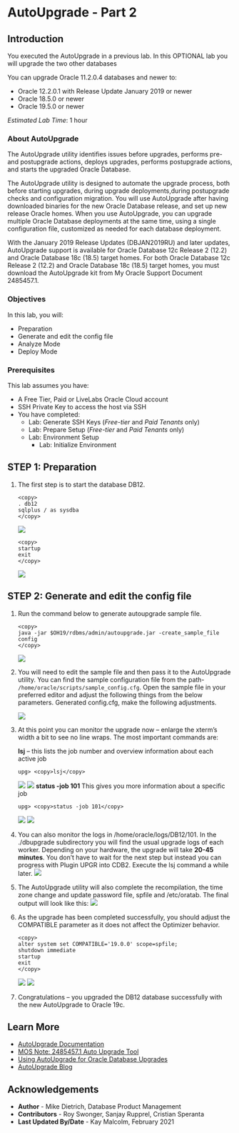 # AutoUpgrade - Part 2

## Introduction

You executed the AutoUpgrade in a previous lab.  In this OPTIONAL lab you will upgrade the two other databases

You can upgrade Oracle 11.2.0.4 databases and newer to:
- Oracle 12.2.0.1 with Release Update January 2019 or newer
- Oracle 18.5.0 or newer
- Oracle 19.5.0 or newer

*Estimated Lab Time*: 1 hour

### About AutoUpgrade
The AutoUpgrade utility identifies issues before upgrades, performs pre- and postupgrade actions, deploys upgrades, performs postupgrade actions, and starts the upgraded Oracle Database.

The AutoUpgrade utility is designed to automate the upgrade process, both before starting upgrades, during upgrade deployments,during postupgrade checks and configuration migration. You will use AutoUpgrade after having downloaded binaries for the new Oracle Database release, and set up new release Oracle homes. When you use AutoUpgrade, you can upgrade multiple Oracle Database deployments at the same time, using a single configuration file, customized as needed for each database deployment.

With the January 2019 Release Updates (DBJAN2019RU) and later updates, AutoUpgrade support is available for Oracle Database 12c Release 2 (12.2) and Oracle Database 18c (18.5) target homes. For both Oracle Database 12c Release 2 (12.2) and Oracle Database 18c (18.5) target homes, you must download the AutoUpgrade kit from My Oracle Support Document 2485457.1.

### Objectives

In this lab, you will:
* Preparation
* Generate and edit the config file
* Analyze Mode
* Deploy Mode

### Prerequisites
This lab assumes you have:
- A Free Tier, Paid or LiveLabs Oracle Cloud account
- SSH Private Key to access the host via SSH
- You have completed:
    - Lab: Generate SSH Keys (*Free-tier* and *Paid Tenants* only)
    - Lab: Prepare Setup (*Free-tier* and *Paid Tenants* only)
    - Lab: Environment Setup
		- Lab: Initialize Environment

## **STEP 1**: Preparation

1. The first step is to start the database DB12.
    ```
    <copy>
    . db12
    sqlplus / as sysdba
    </copy>
    ```
    ![](./images/upgrade_19c_1.png " ")

    ```
    <copy>
    startup
    exit
    </copy>
    ```
    ![](./images/upgrade_19c_2.png " ")

## **STEP 2**: Generate and edit the config file

1. Run the command below to generate autoupgrade sample file.

    ```
    <copy>
    java -jar $OH19/rdbms/admin/autoupgrade.jar -create_sample_file config
    </copy>
    ```
    ![](./images/upgrade_19c_3.png " ")

2.  You will need to edit the sample file and then pass it to the AutoUpgrade utility. You can find the sample configuration file from the path- `/home/oracle/scripts/sample_config.cfg`.  Open the sample file in your preferred editor and adjust the following things from the below parameters.  Generated config.cfg, make the following adjustments.

    ![](./images/upgrade_19c_4.png " ")

    <!-- ```
    #Global configurations
    #Autoupgrade's global directory, ...
    #temp files created and other ...
    #send here
    global.autoupg_log_dir=/default/...

    #
    # Database number 1
    #
    upg1.dbname=employee
    upg1.start_time=NOW
    upg1.source_home=/u01/...
    upg1.target_home=/u01/...
    upg1.sid=emp
    upg1.log_dir=/scratch/auto
    upg1.upgrade_node=node1
    upg1.target_version=19.1
    #upg1.run_utlrp=yes
    #upg1.timezone_upg=yes

 -->
    ```
    #Global configurations
    #Autoupgrade's global directory, ...
    #temp files created and other ...
    #send here
    global.autoupg_log_dir=/home/oracle/logs


    #
    # Database number 1
    #
    upg1.dbname=DB12
    upg1.start_time=NOW
    upg1.source_home=/u01/app/oracle/product/12.2.0.1
    upg1.target_home=/u01/app/oracle/product/19
    upg1.sid=DB12
    upg1.log_dir=/home/oracle/logs
    upg1.upgrade_node=localhost
    upg1.target_version=19
    upg1.restoration=no
    ```
    ![](./images/upgrade_19c_5.png " ")

3. Then save the file as config.cfg to `/home/oracle/scripts`.  

    ```
    <copy>
    mv /home/oracle/sample_config.cfg /home/oracle/scripts/config.cfg
    </copy>
    ```

    If you do not want to edit the file by yourself, there is a config file for DB12 stored already:

    ```
    <copy>
    cat /home/oracle/scripts/DB12.cfg
    </copy>
     ```
    Just ensure that you adjust the below calls to call DB12.cfg instead of config.cfg.

##  **STEP 3**: Analyze

1. You could run the autoupgrade directly, but it is best practice to run an analyze first. Once the analyze phase is passed without issues, the database can be upgraded automatically.

    ```
    <copy>
    java -jar $OH19/rdbms/admin/autoupgrade.jar -config /home/oracle/scripts/config.cfg -mode analyze
    </copy>
    ```
    You will see this output below.
    ![](./images/upgrade_19c_6.png " ")

## **STEP 4**: Deploy mode

1. When you initiate the upgrade now with the -mode deploy, the tool will repeat the analyze phase, but add the fixups, upgrade and postupgrade steps.

    ```
    <copy>
    java -jar $OH19/rdbms/admin/autoupgrade.jar -config /home/oracle/scripts/config.cfg -mode deploy
    </copy>
    ```
    ![](./images/upgrade_19c_7.png " ")

2. You will see this output:

    ![](./images/upgrade_19c_8.png " ")

    <!-- ```
    Autoupgrade tool launched with default options
    +--------------------------------+
    | Starting AutoUpgrade execution |
    +--------------------------------+
    1 databases will be processed
    Type 'help' to list console commands
    upg>

    ``` -->

3. At this point you can monitor the upgrade now – enlarge the xterm’s width a bit to see no line wraps.  The most important commands are:

    **lsj** – this lists the job number and overview information about each active job
    ```
    upg> <copy>lsj</copy>
    ```
    ![](./images/upgrade_19c_8.png " ")
    ![](./images/upgrade_19c_9.png " ")
    **status -job 101** This gives you more information about a specific job
    ```
    upg> <copy>status -job 101</copy>
    ```
    ![](./images/upgrade_19c_10.png " ")
    ![](./images/upgrade_19c_11.png " ")


4. You can also monitor the logs in /home/oracle/logs/DB12/101. In the ./dbupgrade subdirectory you will find the usual upgrade logs of each worker.  Depending on your hardware, the upgrade will take **20-45 minutes**. You don’t have to wait for the next step but instead you can progress with Plugin UPGR into CDB2.  Execute the lsj command a while later.
    ![](./images/upgrade_19c_12.png " ")

5. The AutoUpgrade utility will also complete the recompilation, the time zone change and update password file, spfile and /etc/oratab.  The final output will look like this:
    ![](./images/upgrade_19c_13.png " ")


6. As the upgrade has been completed successfully, you should adjust the COMPATIBLE parameter as it does not affect the Optimizer behavior.

    ```
    <copy>
    alter system set COMPATIBLE='19.0.0' scope=spfile;
    shutdown immediate
    startup
    exit
    </copy>
    ```
    ![](./images/upgrade_19c_14.png " ")
    ![](./images/upgrade_19c_15.png " ")

7. Congratulations – you upgraded the DB12 database successfully with the new AutoUpgrade to Oracle 19c.


## Learn More

* [AutoUpgrade Documentation](https://docs.oracle.com/en/database/oracle/oracle-database/19/upgrd/about-oracle-database-autoupgrade.html#GUID-3FCFB2A6-4617-4783-828A-41BD635FC88C)
* [MOS Note: 2485457.1 Auto Upgrade Tool](https://support.oracle.com/epmos/faces/DocumentDisplay?id=2485457.1)
* [Using AutoUpgrade for Oracle Database Upgrades](https://docs.oracle.com/en/database/oracle/oracle-database/19/upgrd/using-autoupgrade-oracle-database-upgrades.html#GUID-71883C8C-7A34-4E93-8955-040CB04F2109)
* [AutoUpgrade Blog](https://mikedietrichde.com/2019/04/29/the-new-autoupgrade-utility-in-oracle-19c/)

## Acknowledgements
* **Author** - Mike Dietrich, Database Product Management
* **Contributors** -  Roy Swonger, Sanjay Rupprel, Cristian Speranta
* **Last Updated By/Date** - Kay Malcolm, February 2021

